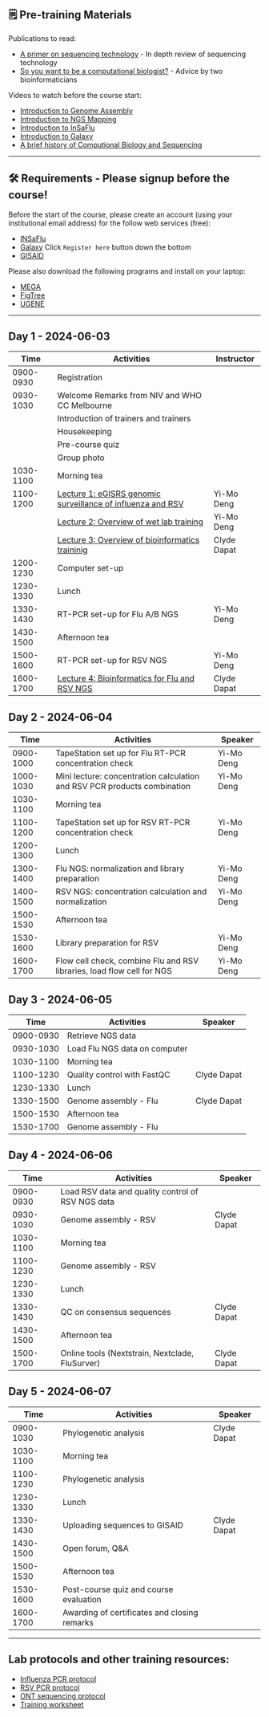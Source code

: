 ## 🗒️ Pre-training Materials

Publications to read:
- [A primer on sequencing technology](https://www.nature.com/articles/nrg2626) - In depth review of sequencing technology
- [So you want to be a computational biologist?](https://www.nature.com/articles/nbt.2740) - Advice by two bioinformaticians

Videos to watch before the course start:
- [Introduction to Genome Assembly](https://youtu.be/-EX_G1griZE?si=iQMFxHw7OJtg-VbD)
- [Introduction to NGS Mapping](https://www.youtube.com/watch?v=zuRF_uPTY-Q)
- [Introduction to InSaFlu](https://youtu.be/8AGaNrCGmtI?si=bYhk5-lFBGjaEAQF)
- [Introduction to Galaxy](https://www.youtube.com/watch?v=64oS5uXVRV0)
- [A brief history of Computional Biology and Sequencing](https://youtu.be/idl6oq-MxbM?si=A3ShRWdwoVkjgXqk&t=575)

---
## 🛠️ Requirements - Please signup before the course!

Before the start of the course, please create an account (using your institutional email address) for the follow web services (free):

- [INSaFlu](https://insaflu.insa.pt/accounts/register/) 
- [Galaxy](https://usegalaxy.org.au/login/start) Click `Register here` button down the bottom
- [GISAID](https://gisaid.org/register/)

Please also download the following programs and install on your laptop:

- [MEGA](https://www.megasoftware.net/)
- [FigTree](http://tree.bio.ed.ac.uk/software/figtree/)
- [UGENE](http://ugene.net/)

---

## Day 1 - 2024-06-03

| Time        | Activities                                            | Instructor          |
|-------------|-------------------------------------------------------|--------------------|
| 0900-0930 | Registration                                          |                    |
| 0930-1030 | Welcome Remarks from NIV and WHO CC Melbourne         |                    |
|             | Introduction of trainers and trainers                 |                    |
|             | Housekeeping                                          |                    |
|             | Pre-course quiz                                       |                    |
|             | Group photo                                           |                    |
| 1030-1100 | Morning tea                                           |                    |
| 1100-1200 | [Lecture 1: eGISRS genomic surveillance of influenza and RSV](https://raw.githubusercontent.com/clyde-dapat/ngs-training-india.github.io/main/presentations/Lecture_1_Pune_workshop_NGS_intro.pdf) | Yi-Mo Deng               |
|           | [Lecture 2: Overview of wet lab training](https://raw.githubusercontent.com/clyde-dapat/ngs-training-india.github.io/main/presentations/Lecture_2_Wet_lab_outline.pdf)               | Yi-Mo Deng         |
|           | [Lecture 3: Overview of bioinformatics traininig](https://raw.githubusercontent.com/clyde-dapat/ngs-training-india.github.io/main/presentations/Lecture_3_Overview_bioinformatics.pdf)        | Clyde Dapat        |
| 1200-1230 | Computer set-up                                         |                    |
| 1230-1330 | Lunch                                                 |                    |
| 1330-1430 | RT-PCR set-up for Flu A/B NGS                         | Yi-Mo Deng         |
| 1430-1500 | Afternoon tea                                         |                    |
| 1500-1600 | RT-PCR set-up for RSV NGS                             | Yi-Mo Deng         |
| 1600-1700 | [Lecture 4: Bioinformatics for Flu and RSV NGS](https://raw.githubusercontent.com/clyde-dapat/ngs-training-india.github.io/main/presentations/Lecture_4_Bioinformatics_Flu_RSV.pdf)          | Clyde Dapat        |


## Day 2 - 2024-06-04

| Time        | Activities                                            | Speaker            |
|-------------|-------------------------------------------------------|--------------------|
| 0900-1000 | TapeStation set up for Flu RT-PCR concentration check | Yi-Mo Deng         |
| 1000-1030 | Mini lecture: concentration calculation and RSV PCR products combination | Yi-Mo Deng              |
| 1030-1100 | Morning tea                                           |                    |
| 1100-1200 | TapeStation set up for RSV RT-PCR concentration check | Yi-Mo Deng         |
| 1200-1300 | Lunch                                                 |                    |
| 1300-1400 | Flu NGS: normalization and library preparation        | Yi-Mo Deng         |
| 1400-1500 | RSV NGS: concentration calculation and normalization  | Yi-Mo Deng         |
| 1500-1530 | Afternoon tea                                         |                    |
| 1530-1600 | Library preparation for RSV                           | Yi-Mo Deng         |
| 1600-1700 | Flow cell check, combine Flu and RSV libraries, load flow cell for NGS | Yi-Mo Deng         |


## Day 3 - 2024-06-05

| Time        | Activities                                            | Speaker            |
|-------------|-------------------------------------------------------|--------------------|
| 0900-0930 | Retrieve NGS data                                     |                    |
| 0930-1030 | Load Flu NGS data on computer                         |                    |
| 1030-1100 | Morning tea                                           |                    |
| 1100-1230 | Quality control with FastQC                           | Clyde Dapat        |
| 1230-1330 | Lunch                                                 |                    |
| 1330-1500 | Genome assembly - Flu                                 | Clyde Dapat        |
| 1500-1530 | Afternoon tea                                         |                    |
| 1530-1700 | Genome assembly - Flu                                 |                    |

## Day 4 - 2024-06-06

| Time        | Activities                                            | Speaker            |
|-------------|-------------------------------------------------------|--------------------|
| 0900-0930 | Load RSV data and quality control of RSV NGS data     |                    |
| 0930-1030 | Genome assembly - RSV                                 | Clyde Dapat        |
| 1030-1100 | Morning tea                                           |                    |
| 1100-1230 | Genome assembly - RSV                                 |                    |
| 1230-1330 | Lunch                                                 |                    |
| 1330-1430 | QC on consensus sequences                             | Clyde Dapat        |
| 1430-1500 | Afternoon tea                                         |                    |
| 1500-1700 | Online tools (Nextstrain, Nextclade, FluSurver)       | Clyde Dapat        |


## Day 5 - 2024-06-07

| Time        | Activities                                            | Speaker            |
|-------------|-------------------------------------------------------|--------------------|
| 0900-1030 | Phylogenetic analysis                                 | Clyde Dapat        |
| 1030-1100 | Morning tea                                           |                    |
| 1100-1230 | Phylogenetic analysis                                 |                    |
| 1230-1330 | Lunch                                                 |                    |
| 1330-1430 | Uploading sequences to GISAID                         | Clyde Dapat        |
| 1430-1500 | Open forum, Q&A                                       |                    |
| 1500-1530 | Afternoon tea                                         |                    |
| 1530-1600 | Post-course quiz and course evaluation                |                    |
| 1600-1700 | Awarding of certificates and closing remarks          |                    |

---

## Lab protocols and other training resources:
- [Influenza PCR protocol](https://raw.githubusercontent.com/clyde-dapat/ngs-training-india.github.io/main/materials/influenza_PCR_protocol.pdf)
- [RSV PCR protocol](https://raw.githubusercontent.com/clyde-dapat/ngs-training-india.github.io/main/materials/RSV_PCR_protocol.pdf)
- [ONT sequencing protocol](https://raw.githubusercontent.com/clyde-dapat/ngs-training-india.github.io/main/materials/ONT_sequencing_protocol.pdf)
- [Training worksheet](https://raw.githubusercontent.com/clyde-dapat/ngs-training-india.github.io/main/materials/worksheet.xlsx)

